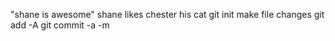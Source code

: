 "shane is awesome"
shane likes chester his cat
git init
make file changes
git add -A
git commit -a -m